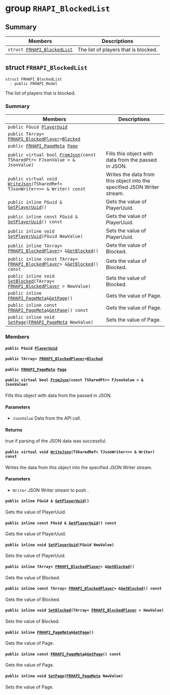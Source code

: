 # group `RHAPI_BlockedList` <a id="group__RHAPI__BlockedList"></a>

## Summary

 Members                        | Descriptions                                
--------------------------------|---------------------------------------------
`struct `[`FRHAPI_BlockedList`](#structFRHAPI__BlockedList) | The list of players that is blocked.

## struct `FRHAPI_BlockedList` <a id="structFRHAPI__BlockedList"></a>

```
struct FRHAPI_BlockedList
  : public FRHAPI_Model
```

The list of players that is blocked.

### Summary

 Members                        | Descriptions                                
--------------------------------|---------------------------------------------
`public FGuid `[`PlayerUuid`](#structFRHAPI__BlockedList_1a81ca3ffaaa57933136d4e34c898eaf59) | 
`public TArray< `[`FRHAPI_BlockedPlayer`](RHAPI_BlockedPlayer.md#structFRHAPI__BlockedPlayer)` > `[`Blocked`](#structFRHAPI__BlockedList_1a9513852bd685b421e1d530d4c5fef82b) | 
`public `[`FRHAPI_PageMeta`](RHAPI_PageMeta.md#structFRHAPI__PageMeta)` `[`Page`](#structFRHAPI__BlockedList_1a8744288d16432ddc662e34b3390c569a) | 
`public virtual bool `[`FromJson`](#structFRHAPI__BlockedList_1a4777a3c2c7202d9cb8b8d04f433fdb1d)`(const TSharedPtr< FJsonValue > & JsonValue)` | Fills this object with data from the passed in JSON.
`public virtual void `[`WriteJson`](#structFRHAPI__BlockedList_1a86a943e21ccd5a660b10343c57622437)`(TSharedRef< TJsonWriter<>> & Writer) const` | Writes the data from this object into the specified JSON Writer stream.
`public inline FGuid & `[`GetPlayerUuid`](#structFRHAPI__BlockedList_1a5396c01063e705f35bed44517fb57d9e)`()` | Gets the value of PlayerUuid.
`public inline const FGuid & `[`GetPlayerUuid`](#structFRHAPI__BlockedList_1a5788033debdec806a353b479d52e3774)`() const` | Gets the value of PlayerUuid.
`public inline void `[`SetPlayerUuid`](#structFRHAPI__BlockedList_1a2f8feadf687903ac9945373feaf3dc2f)`(FGuid NewValue)` | Sets the value of PlayerUuid.
`public inline TArray< `[`FRHAPI_BlockedPlayer`](RHAPI_BlockedPlayer.md#structFRHAPI__BlockedPlayer)` > & `[`GetBlocked`](#structFRHAPI__BlockedList_1aefc67b5c3763f47afd921a641856edc1)`()` | Gets the value of Blocked.
`public inline const TArray< `[`FRHAPI_BlockedPlayer`](RHAPI_BlockedPlayer.md#structFRHAPI__BlockedPlayer)` > & `[`GetBlocked`](#structFRHAPI__BlockedList_1aacc7a644b18e06511b937af710e3134f)`() const` | Gets the value of Blocked.
`public inline void `[`SetBlocked`](#structFRHAPI__BlockedList_1aa2edda272be205f770947162306a6dd0)`(TArray< `[`FRHAPI_BlockedPlayer`](RHAPI_BlockedPlayer.md#structFRHAPI__BlockedPlayer)` > NewValue)` | Sets the value of Blocked.
`public inline `[`FRHAPI_PageMeta`](RHAPI_PageMeta.md#structFRHAPI__PageMeta)` & `[`GetPage`](#structFRHAPI__BlockedList_1abe000a32ad378198993a9e59888d677a)`()` | Gets the value of Page.
`public inline const `[`FRHAPI_PageMeta`](RHAPI_PageMeta.md#structFRHAPI__PageMeta)` & `[`GetPage`](#structFRHAPI__BlockedList_1a7f06d404b524b06615fd6c6ddaaf8e3c)`() const` | Gets the value of Page.
`public inline void `[`SetPage`](#structFRHAPI__BlockedList_1a129e7a3334f3898dc780ac2797a96ca5)`(`[`FRHAPI_PageMeta`](RHAPI_PageMeta.md#structFRHAPI__PageMeta)` NewValue)` | Sets the value of Page.

### Members

#### `public FGuid `[`PlayerUuid`](#structFRHAPI__BlockedList_1a81ca3ffaaa57933136d4e34c898eaf59) <a id="structFRHAPI__BlockedList_1a81ca3ffaaa57933136d4e34c898eaf59"></a>

#### `public TArray< `[`FRHAPI_BlockedPlayer`](RHAPI_BlockedPlayer.md#structFRHAPI__BlockedPlayer)` > `[`Blocked`](#structFRHAPI__BlockedList_1a9513852bd685b421e1d530d4c5fef82b) <a id="structFRHAPI__BlockedList_1a9513852bd685b421e1d530d4c5fef82b"></a>

#### `public `[`FRHAPI_PageMeta`](RHAPI_PageMeta.md#structFRHAPI__PageMeta)` `[`Page`](#structFRHAPI__BlockedList_1a8744288d16432ddc662e34b3390c569a) <a id="structFRHAPI__BlockedList_1a8744288d16432ddc662e34b3390c569a"></a>

#### `public virtual bool `[`FromJson`](#structFRHAPI__BlockedList_1a4777a3c2c7202d9cb8b8d04f433fdb1d)`(const TSharedPtr< FJsonValue > & JsonValue)` <a id="structFRHAPI__BlockedList_1a4777a3c2c7202d9cb8b8d04f433fdb1d"></a>

Fills this object with data from the passed in JSON.

#### Parameters
* `JsonValue` Data from the API call.

#### Returns
true if parsing of the JSON data was successful.

#### `public virtual void `[`WriteJson`](#structFRHAPI__BlockedList_1a86a943e21ccd5a660b10343c57622437)`(TSharedRef< TJsonWriter<>> & Writer) const` <a id="structFRHAPI__BlockedList_1a86a943e21ccd5a660b10343c57622437"></a>

Writes the data from this object into the specified JSON Writer stream.

#### Parameters
* `Writer` JSON Writer stream to push .

#### `public inline FGuid & `[`GetPlayerUuid`](#structFRHAPI__BlockedList_1a5396c01063e705f35bed44517fb57d9e)`()` <a id="structFRHAPI__BlockedList_1a5396c01063e705f35bed44517fb57d9e"></a>

Gets the value of PlayerUuid.

#### `public inline const FGuid & `[`GetPlayerUuid`](#structFRHAPI__BlockedList_1a5788033debdec806a353b479d52e3774)`() const` <a id="structFRHAPI__BlockedList_1a5788033debdec806a353b479d52e3774"></a>

Gets the value of PlayerUuid.

#### `public inline void `[`SetPlayerUuid`](#structFRHAPI__BlockedList_1a2f8feadf687903ac9945373feaf3dc2f)`(FGuid NewValue)` <a id="structFRHAPI__BlockedList_1a2f8feadf687903ac9945373feaf3dc2f"></a>

Sets the value of PlayerUuid.

#### `public inline TArray< `[`FRHAPI_BlockedPlayer`](RHAPI_BlockedPlayer.md#structFRHAPI__BlockedPlayer)` > & `[`GetBlocked`](#structFRHAPI__BlockedList_1aefc67b5c3763f47afd921a641856edc1)`()` <a id="structFRHAPI__BlockedList_1aefc67b5c3763f47afd921a641856edc1"></a>

Gets the value of Blocked.

#### `public inline const TArray< `[`FRHAPI_BlockedPlayer`](RHAPI_BlockedPlayer.md#structFRHAPI__BlockedPlayer)` > & `[`GetBlocked`](#structFRHAPI__BlockedList_1aacc7a644b18e06511b937af710e3134f)`() const` <a id="structFRHAPI__BlockedList_1aacc7a644b18e06511b937af710e3134f"></a>

Gets the value of Blocked.

#### `public inline void `[`SetBlocked`](#structFRHAPI__BlockedList_1aa2edda272be205f770947162306a6dd0)`(TArray< `[`FRHAPI_BlockedPlayer`](RHAPI_BlockedPlayer.md#structFRHAPI__BlockedPlayer)` > NewValue)` <a id="structFRHAPI__BlockedList_1aa2edda272be205f770947162306a6dd0"></a>

Sets the value of Blocked.

#### `public inline `[`FRHAPI_PageMeta`](RHAPI_PageMeta.md#structFRHAPI__PageMeta)` & `[`GetPage`](#structFRHAPI__BlockedList_1abe000a32ad378198993a9e59888d677a)`()` <a id="structFRHAPI__BlockedList_1abe000a32ad378198993a9e59888d677a"></a>

Gets the value of Page.

#### `public inline const `[`FRHAPI_PageMeta`](RHAPI_PageMeta.md#structFRHAPI__PageMeta)` & `[`GetPage`](#structFRHAPI__BlockedList_1a7f06d404b524b06615fd6c6ddaaf8e3c)`() const` <a id="structFRHAPI__BlockedList_1a7f06d404b524b06615fd6c6ddaaf8e3c"></a>

Gets the value of Page.

#### `public inline void `[`SetPage`](#structFRHAPI__BlockedList_1a129e7a3334f3898dc780ac2797a96ca5)`(`[`FRHAPI_PageMeta`](RHAPI_PageMeta.md#structFRHAPI__PageMeta)` NewValue)` <a id="structFRHAPI__BlockedList_1a129e7a3334f3898dc780ac2797a96ca5"></a>

Sets the value of Page.

